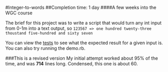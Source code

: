 #Integer-to-words
##Completion time: 1 day
####A few weeks into the WGC course

The brief for this project was to write a script that would turn any int input from 0-1m into a text output, so
`123567 => one hundred twenty-three thoustand five-hundred and sixty seven`

You can view the [tests](https://github.com/dansteele/int-to-words/blob/master/tests/numbers_test.rb) to see what the expected result for a given input is.
You can also try running the demo.rb.

###This is a revised version
My initial attempt worked about 95% of the time, and was **714** lines long. Condensed, this one is about 60.

